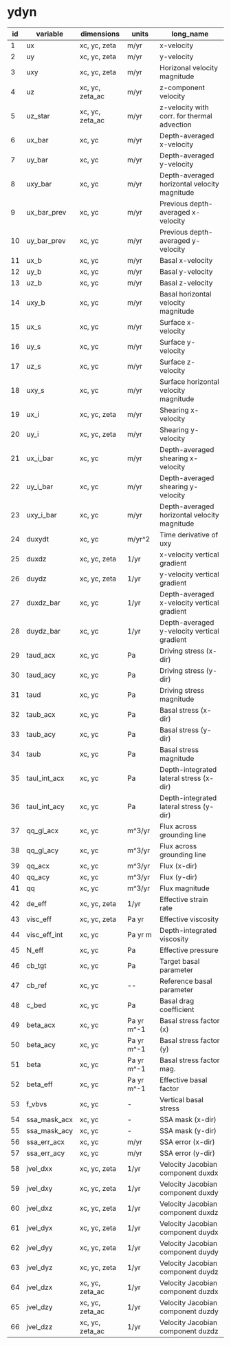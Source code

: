 # ydyn

| id | variable          | dimensions       | units       | long_name                                     |
|----|-------------------|------------------|-------------|-----------------------------------------------|
|  1 | ux                | xc, yc, zeta     | m/yr        | x-velocity                                    |
|  2 | uy                | xc, yc, zeta     | m/yr        | y-velocity                                    |
|  3 | uxy               | xc, yc, zeta     | m/yr        | Horizonal velocity magnitude                  |
|  4 | uz                | xc, yc, zeta_ac  | m/yr        | z-component velocity                          |
|  5 | uz_star           | xc, yc, zeta_ac  | m/yr        | z-velocity with corr. for thermal advection   |
|  6 | ux_bar            | xc, yc           | m/yr        | Depth-averaged x-velocity                     |
|  7 | uy_bar            | xc, yc           | m/yr        | Depth-averaged y-velocity                     |
|  8 | uxy_bar           | xc, yc           | m/yr        | Depth-averaged horizontal velocity magnitude  |
|  9 | ux_bar_prev       | xc, yc           | m/yr        | Previous depth-averaged x-velocity            |
| 10 | uy_bar_prev       | xc, yc           | m/yr        | Previous depth-averaged y-velocity            |
| 11 | ux_b              | xc, yc           | m/yr        | Basal x-velocity                              |
| 12 | uy_b              | xc, yc           | m/yr        | Basal y-velocity                              |
| 13 | uz_b              | xc, yc           | m/yr        | Basal z-velocity                              |
| 14 | uxy_b             | xc, yc           | m/yr        | Basal horizontal velocity magnitude           |
| 15 | ux_s              | xc, yc           | m/yr        | Surface x-velocity                            |
| 16 | uy_s              | xc, yc           | m/yr        | Surface y-velocity                            |
| 17 | uz_s              | xc, yc           | m/yr        | Surface z-velocity                            |
| 18 | uxy_s             | xc, yc           | m/yr        | Surface horizontal velocity magnitude         |
| 19 | ux_i              | xc, yc, zeta     | m/yr        | Shearing x-velocity                           |
| 20 | uy_i              | xc, yc, zeta     | m/yr        | Shearing y-velocity                           |
| 21 | ux_i_bar          | xc, yc           | m/yr        | Depth-averaged shearing x-velocity            |
| 22 | uy_i_bar          | xc, yc           | m/yr        | Depth-averaged shearing y-velocity            |
| 23 | uxy_i_bar         | xc, yc           | m/yr        | Depth-averaged horizontal velocity magnitude  |
| 24 | duxydt            | xc, yc           | m/yr^2      | Time derivative of uxy                        |
| 25 | duxdz             | xc, yc, zeta     | 1/yr        | x-velocity vertical gradient                  |
| 26 | duydz             | xc, yc, zeta     | 1/yr        | y-velocity vertical gradient                  |
| 27 | duxdz_bar         | xc, yc           | 1/yr        | Depth-averaged x-velocity vertical gradient   |
| 28 | duydz_bar         | xc, yc           | 1/yr        | Depth-averaged y-velocity vertical gradient   |
| 29 | taud_acx          | xc, yc           | Pa          | Driving stress (x-dir)                        |
| 30 | taud_acy          | xc, yc           | Pa          | Driving stress (y-dir)                        |
| 31 | taud              | xc, yc           | Pa          | Driving stress magnitude                      |
| 32 | taub_acx          | xc, yc           | Pa          | Basal stress (x-dir)                          |
| 33 | taub_acy          | xc, yc           | Pa          | Basal stress (y-dir)                          |
| 34 | taub              | xc, yc           | Pa          | Basal stress magnitude                        |
| 35 | taul_int_acx      | xc, yc           | Pa          | Depth-integrated lateral stress (x-dir)                       |
| 36 | taul_int_acy      | xc, yc           | Pa          | Depth-integrated lateral stress (y-dir)                       |
| 37 | qq_gl_acx         | xc, yc           | m^3/yr      | Flux across grounding line                    |
| 38 | qq_gl_acy         | xc, yc           | m^3/yr      | Flux across grounding line                    |
| 39 | qq_acx            | xc, yc           | m^3/yr      | Flux (x-dir)                                  |
| 40 | qq_acy            | xc, yc           | m^3/yr      | Flux (y-dir)                                  |
| 41 | qq                | xc, yc           | m^3/yr      | Flux magnitude                                |
| 42 | de_eff            | xc, yc, zeta     | 1/yr        | Effective strain rate                         |
| 43 | visc_eff          | xc, yc, zeta     | Pa yr       | Effective viscosity                           |
| 44 | visc_eff_int      | xc, yc           | Pa yr m     | Depth-integrated viscosity                    |
| 45 | N_eff             | xc, yc           | Pa          | Effective pressure                            |
| 46 | cb_tgt            | xc, yc           | Pa          | Target basal parameter                        |
| 47 | cb_ref            | xc, yc           | --          | Reference basal parameter                     |
| 48 | c_bed             | xc, yc           | Pa          | Basal drag coefficient                        |
| 49 | beta_acx          | xc, yc           | Pa yr m^-1  | Basal stress factor (x)                       |
| 50 | beta_acy          | xc, yc           | Pa yr m^-1  | Basal stress factor (y)                       |
| 51 | beta              | xc, yc           | Pa yr m^-1  | Basal stress factor mag.                      |
| 52 | beta_eff          | xc, yc           | Pa yr m^-1  | Effective basal factor                        |
| 53 | f_vbvs            | xc, yc           | -           | Vertical basal stress                         |
| 54 | ssa_mask_acx      | xc, yc           | -           | SSA mask (x-dir)                              |
| 55 | ssa_mask_acy      | xc, yc           | -           | SSA mask (y-dir)                              |
| 56 | ssa_err_acx       | xc, yc           | m/yr        | SSA error (x-dir)                             |
| 57 | ssa_err_acy       | xc, yc           | m/yr        | SSA error (y-dir)                             |
| 58 | jvel_dxx          | xc, yc, zeta     | 1/yr        | Velocity Jacobian component duxdx             |
| 59 | jvel_dxy          | xc, yc, zeta     | 1/yr        | Velocity Jacobian component duxdy             |
| 60 | jvel_dxz          | xc, yc, zeta     | 1/yr        | Velocity Jacobian component duxdz             |
| 61 | jvel_dyx          | xc, yc, zeta     | 1/yr        | Velocity Jacobian component duydx             |
| 62 | jvel_dyy          | xc, yc, zeta     | 1/yr        | Velocity Jacobian component duydy             |
| 63 | jvel_dyz          | xc, yc, zeta     | 1/yr        | Velocity Jacobian component duydz             |
| 64 | jvel_dzx          | xc, yc, zeta_ac  | 1/yr        | Velocity Jacobian component duzdx             |
| 65 | jvel_dzy          | xc, yc, zeta_ac  | 1/yr        | Velocity Jacobian component duzdy             |
| 66 | jvel_dzz          | xc, yc, zeta_ac  | 1/yr        | Velocity Jacobian component duzdz             |
